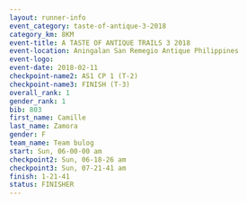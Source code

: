 ```yaml
---
layout: runner-info 
event_category: taste-of-antique-3-2018 
category_km: 8KM 
event-title: A TASTE OF ANTIQUE TRAILS 3 2018 
event-location: Aningalan San Remegio Antique Philippines 
event-logo: 
event-date: 2018-02-11 
checkpoint-name2: AS1 CP 1 (T-2) 
checkpoint-name3: FINISH (T-3) 
overall_rank: 1
gender_rank: 1
bib: 803
first_name: Camille
last_name: Zamora
gender: F
team_name: Team bulog
start: Sun, 06-00-00 am
checkpoint2: Sun, 06-18-26 am
checkpoint3: Sun, 07-21-41 am
finish: 1-21-41
status: FINISHER
---
```

